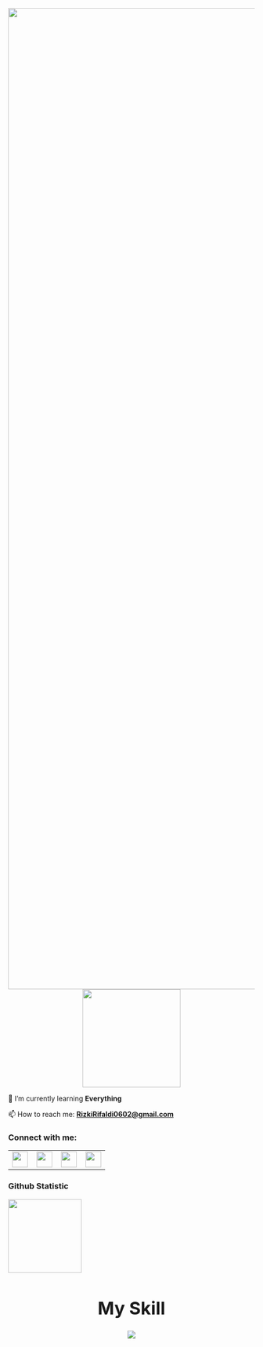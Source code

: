 <div align="center">
  <img src="https://readme-typing-svg.demolab.com?font=Archivo&pause=1000&color=ffffff&center=true&vCenter=true&random=false&width=600&lines=Hello%2C+Im+RifalJo;Streamer+Wannabe" alt="Typing SVG" width="2000" />
</div>

<div align="center">
  <img src="https://raw.githubusercontent.com/innng/innng/master/assets/kyubey.gif" width="200" />
</div>


🌱 I’m currently learning **Everything**

📫 How to reach me: **RizkiRifaldi0602@gmail.com**

### Connect with me:
<table border="0">
  <tr>
    <td>
      <a href="https://www.linkedin.com/in/rifaldi706/">
        <img height="32" width="32" src="https://cdn.simpleicons.org/linkedin"/>
      </a>
    </td>
    <td style="padding-left: 10px;">
      <a href="https://www.youtube.com/@RifalJo">
        <img height="32" width="32" src="https://cdn.simpleicons.org/youtube"/>
      </a>
    </td>
    <td style="padding-left: 10px;">
      <a href="www.instagram.com/m.rizky.rifaldi">
        <img height="32" width="32" src="https://cdn.simpleicons.org/instagram"/>
      </a>
    </td>
  <td style="padding-left: 10px;">
      <a href="https://discord.gg/98V6gtM582">
        <img height="32" width="32" src="https://cdn.simpleicons.org/discord"/>
      </a>
    </td>
  </tr>
</table>




### Github Statistic
<p align="left">
<a href="https://github.com/RifalJo">
  <img height="150em" src="https://github-readme-stats-eight-theta.vercel.app/api?username=RifalJo&show_icons=true&theme=algolia&include_all_commits=true&count_private=true"/>
</a>
</p>


<h1 align="center" style="font-size: 36px;">My Skill</h1>


<p align="center">
  <a href="https://skillicons.dev">
    <img src="https://skillicons.dev/icons?i=c,mysql,ps,pr,py,vscode" />
  </a>




<!--
**RifalJO/RifalJo** is a ✨ _special_ ✨ repository because its `README.md` (this file) appears on your GitHub profile.
https://discord.gg/DgDZVVX6
Here are some ideas to get you started:

- 🔭 I’m currently working on ...
- 🌱 I’m currently learning ...
- 👯 I’m looking to collaborate on ...
- 🤔 I’m looking for help with ...
- 💬 Ask me about ...
- 📫 How to reach me: ...
- 😄 Pronouns: ...
- ⚡ Fun fact: ...
-->
